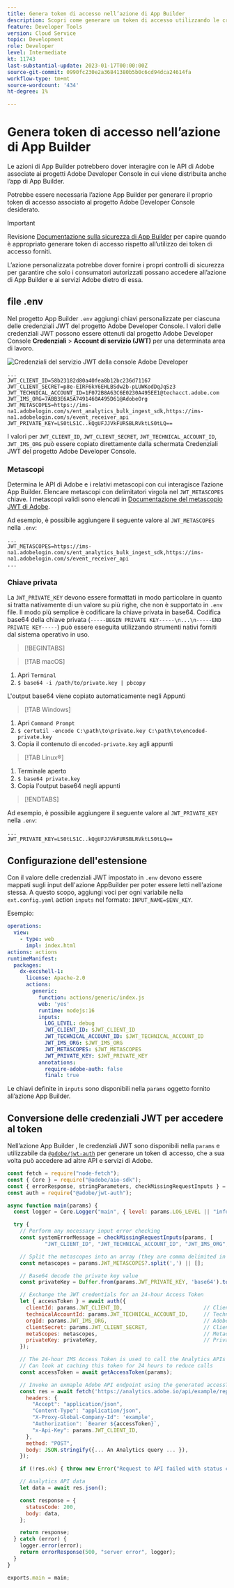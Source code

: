 ```yaml
---
title: Genera token di accesso nell’azione di App Builder
description: Scopri come generare un token di accesso utilizzando le credenziali JWT da utilizzare in un’azione di App Builder.
feature: Developer Tools
version: Cloud Service
topic: Development
role: Developer
level: Intermediate
kt: 11743
last-substantial-update: 2023-01-17T00:00:00Z
source-git-commit: 0990fc230e2a36841380b5b0c6cd94dca24614fa
workflow-type: tm+mt
source-wordcount: '434'
ht-degree: 1%

---
```



# Genera token di accesso nell’azione di App Builder

Le azioni di App Builder potrebbero dover interagire con le API di Adobe associate ai progetti Adobe Developer Console in cui viene distribuita anche l’app di App Builder.

Potrebbe essere necessaria l’azione App Builder per generare il proprio token di accesso associato al progetto Adobe Developer Console desiderato.

>[!IMPORTANT]
>
> Revisione [Documentazione sulla sicurezza di App Builder](https://developer.adobe.com/app-builder/docs/guides/security/) per capire quando è appropriato generare token di accesso rispetto all’utilizzo dei token di accesso forniti.
>
> L’azione personalizzata potrebbe dover fornire i propri controlli di sicurezza per garantire che solo i consumatori autorizzati possano accedere all’azione di App Builder e ai servizi Adobe dietro di essa.


## file .env

Nel progetto App Builder `.env` aggiungi chiavi personalizzate per ciascuna delle credenziali JWT del progetto Adobe Developer Console. I valori delle credenziali JWT possono essere ottenuti dal progetto Adobe Developer Console __Credenziali__ > __Account di servizio (JWT)__ per una determinata area di lavoro.

![Credenziali del servizio JWT della console Adobe Developer](./assets/jwt-auth/jwt-credentials.png)

```
...
JWT_CLIENT_ID=58b23182d80a40fea8b12bc236d71167
JWT_CLIENT_SECRET=p8e-EIRF6kY6EHLBSdw2b-pLUWKodDqJqSz3
JWT_TECHNICAL_ACCOUNT_ID=1F072B8A63C6E0230A495EE1@techacct.adobe.com
JWT_IMS_ORG=7ABB3E6A5A7491460A495D61@AdobeOrg
JWT_METASCOPES=https://ims-na1.adobelogin.com/s/ent_analytics_bulk_ingest_sdk,https://ims-na1.adobelogin.com/s/event_receiver_api
JWT_PRIVATE_KEY=LS0tLS1C..kQgUFJJVkFURSBLRVktLS0tLQ==
```

I valori per `JWT_CLIENT_ID`, `JWT_CLIENT_SECRET`, `JWT_TECHNICAL_ACCOUNT_ID`, `JWT_IMS_ORG` può essere copiato direttamente dalla schermata Credenziali JWT del progetto Adobe Developer Console.

### Metascopi

Determina le API di Adobe e i relativi metascopi con cui interagisce l’azione App Builder. Elencare metascopi con delimitatori virgola nel `JWT_METASCOPES` chiave. I metascopi validi sono elencati in [Documentazione del metascopio JWT di Adobe](https://developer.adobe.com/developer-console/docs/guides/authentication/JWT/Scopes/).


Ad esempio, è possibile aggiungere il seguente valore al `JWT_METASCOPES` nella `.env`:

```
...
JWT_METASCOPES=https://ims-na1.adobelogin.com/s/ent_analytics_bulk_ingest_sdk,https://ims-na1.adobelogin.com/s/event_receiver_api
...
```

### Chiave privata

La `JWT_PRIVATE_KEY` devono essere formattati in modo particolare in quanto si tratta nativamente di un valore su più righe, che non è supportato in `.env` file. Il modo più semplice è codificare la chiave privata in base64. Codifica base64 della chiave privata (`-----BEGIN PRIVATE KEY-----\n...\n-----END PRIVATE KEY-----`) può essere eseguita utilizzando strumenti nativi forniti dal sistema operativo in uso.

>[!BEGINTABS]

>[!TAB macOS]

1. Apri `Terminal`
1. `$ base64 -i /path/to/private.key | pbcopy`

L&#39;output base64 viene copiato automaticamente negli Appunti

>[!TAB Windows]

1. Apri `Command Prompt`
1. `$ certutil -encode C:\path\to\private.key C:\path\to\encoded-private.key`
1. Copia il contenuto di `encoded-private.key` agli appunti

>[!TAB Linux®]

1. Terminale aperto
1. `$ base64 private.key`
1. Copia l&#39;output base64 negli appunti

>[!ENDTABS]

Ad esempio, è possibile aggiungere il seguente valore al `JWT_PRIVATE_KEY` nella `.env`:

```
...
JWT_PRIVATE_KEY=LS0tLS1C..kQgUFJJVkFURSBLRVktLS0tLQ==
```

## Configurazione dell&#39;estensione

Con il valore delle credenziali JWT impostato in `.env` devono essere mappati sugli input dell&#39;azione AppBuilder per poter essere letti nell&#39;azione stessa. A questo scopo, aggiungi voci per ogni variabile nella `ext.config.yaml` action `inputs` nel formato: `INPUT_NAME=$ENV_KEY`.

Esempio:

```yaml
operations:
  view:
    - type: web
      impl: index.html
actions: actions
runtimeManifest:
  packages:
    dx-excshell-1:
      license: Apache-2.0
      actions:
        generic:
          function: actions/generic/index.js
          web: 'yes'
          runtime: nodejs:16
          inputs:
            LOG_LEVEL: debug
            JWT_CLIENT_ID: $JWT_CLIENT_ID
            JWT_TECHNICAL_ACCOUNT_ID: $JWT_TECHNICAL_ACCOUNT_ID
            JWT_IMS_ORG: $JWT_IMS_ORG
            JWT_METASCOPES: $JWT_METASCOPES
            JWT_PRIVATE_KEY: $JWT_PRIVATE_KEY
          annotations:
            require-adobe-auth: false
            final: true
```

Le chiavi definite in `inputs` sono disponibili nella `params` oggetto fornito all’azione App Builder.


## Conversione delle credenziali JWT per accedere al token

Nell’azione App Builder , le credenziali JWT sono disponibili nella `params` e utilizzabile da [`@adobe/jwt-auth`](https://www.npmjs.com/package/@adobe/jwt-auth) per generare un token di accesso, che a sua volta può accedere ad altre API e servizi di Adobe.

```javascript
const fetch = require("node-fetch");
const { Core } = require("@adobe/aio-sdk");
const { errorResponse, stringParameters, checkMissingRequestInputs } = require("../utils");
const auth = require("@adobe/jwt-auth");

async function main(params) {
  const logger = Core.Logger("main", { level: params.LOG_LEVEL || "info" });

  try {
    // Perform any necessary input error checking
    const systemErrorMessage = checkMissingRequestInputs(params, [
            "JWT_CLIENT_ID", "JWT_TECHNICAL_ACCOUNT_ID", "JWT_IMS_ORG", "JWT_CLIENT_SECRET", "JWT_METASCOPES", "JWT_PRIVATE_KEY"], []);

    // Split the metascopes into an array (they are comma delimited in the .env file)
    const metascopes = params.JWT_METASCOPES?.split(',') || [];

    // Base64 decode the private key value
    const privateKey = Buffer.from(params.JWT_PRIVATE_KEY, 'base64').toString('utf-8');

    // Exchange the JWT credentials for an 24-hour Access Token
    let { accessToken } = await auth({
      clientId: params.JWT_CLIENT_ID,                          // Client Id
      technicalAccountId: params.JWT_TECHNICAL_ACCOUNT_ID,     // Technical Account Id
      orgId: params.JWT_IMS_ORG,                               // Adobe IMS Org Id
      clientSecret: params.JWT_CLIENT_SECRET,                  // Client Secret
      metaScopes: metascopes,                                  // Metadcopes defining level of access the access token should provide
      privateKey: privateKey,                                  // Private Key to sign the JWT
    });

    // The 24-hour IMS Access Token is used to call the Analytics APIs
    // Can look at caching this token for 24 hours to reduce calls
    const accessToken = await getAccessToken(params);

    // Invoke an exmaple Adobe API endpoint using the generated accessToken
    const res = await fetch('https://analytics.adobe.io/api/example/reports', {
      headers: {
        "Accept": "application/json",
        "Content-Type": "application/json",
        "X-Proxy-Global-Company-Id": 'example',
        "Authorization": `Bearer ${accessToken}`,
        "x-Api-Key": params.JWT_CLIENT_ID,
      },
      method: "POST",
      body: JSON.stringify({... An Analytics query ... }),
    });

    if (!res.ok) { throw new Error("Request to API failed with status code " + res.status);}

    // Analytics API data
    let data = await res.json();

    const response = {
      statusCode: 200,
      body: data,
    };

    return response;
  } catch (error) {
    logger.error(error);
    return errorResponse(500, "server error", logger);
  }
}

exports.main = main;
```
